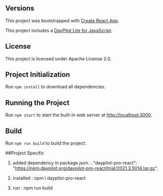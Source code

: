 ## Versions

This project was bootstrapped with [Create React App](https://github.com/facebook/create-react-app).

This project includes a [DayPilot Lite for JavaScript](https://javascript.daypilot.org/open-source/).

## License

This project is licensed under Apache License 2.0.

## Project Initialization

Run `npm install` to download all dependencies.

## Running the Project

Run `npm start` to start the built-in web server at [http://localhost:3000](http://localhost:3000).

## Build

Run `npm run build` to build the project.

##Project Specific

1. added dependency in package.json. :      "daypilot-pro-react": "https://npm.daypilot.org/daypilot-pro-react/trial/2021.3.5014.tar.gz",

2. installed : npm i daypilot-pro-react

3. run : npm run build
